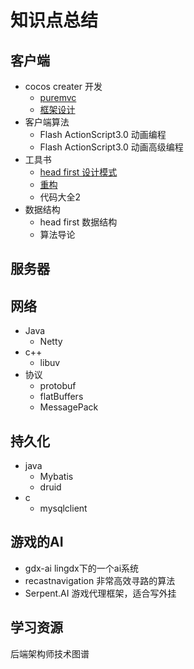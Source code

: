 # 知识点总结

## 客户端

- cocos creater 开发
  - [puremvc](https://github.com/sanzhixiong1986/puremvcCode.git)
  - [框架设计](https://github.com/sanzhixiong1986/cccMVC)
- 客户端算法
  - Flash ActionScript3.0 动画编程
  - Flash ActionScript3.0 动画高级编程
- 工具书
  - [head first 设计模式](https://github.com/sanzhixiong1986/Design)
  - [重构](https://github.com/sanzhixiong1986/Refactor)
  - 代码大全2
- 数据结构
  - head first 数据结构
  - 算法导论



## 服务器

## 网络

- Java
  - Netty
- c++
  - libuv 
- 协议
  - protobuf
  - flatBuffers
  - MessagePack



## 持久化

- java
  - Mybatis
  - druid
- c
  - mysqlclient



## 游戏的AI

- gdx-ai lingdx下的一个ai系统
- recastnavigation 非常高效寻路的算法
- Serpent.AI 游戏代理框架，适合写外挂



## 学习资源

后端架构师技术图谱